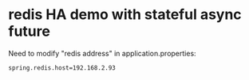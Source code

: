 # redis HA demo with stateful async future

Need to modify "redis address" in application.properties:

```
spring.redis.host=192.168.2.93
```
